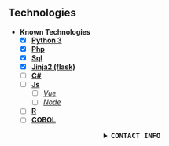 ## Technologies 
* <strong>Known Technologies</strong>  
  - [x] [<strong>Python 3</strong>](https://www.python.org/)
  - [x] [<strong>Php</strong>](https://www.php.net/)
  - [x] [<strong>Sql</strong>](https://en.wikipedia.org/wiki/SQL)
  - [x] [<strong>Jinja2 (flask)</strong>](https://palletsprojects.com/p/jinja/)
  - [ ] [<strong>C#</strong>](https://en.wikipedia.org/wiki/C_Sharp_%28programming_language%29)
  - [ ] [<strong>Js</strong>](https://www.javascript.com/)
      - [ ] [<i>Vue</i>](https://vuejs.org/)
      - [ ] [<i>Node</i>](https://nodejs.org/en/)
  - [ ] [<strong>R</strong>](https://www.r-project.org/)
  - [ ] [<strong>COBOL</strong>](https://developer.ibm.com/languages/cobol/)

<details align="center">

<summary> <b> <samp> CONTACT INFO</samp></b></summary>
<samp>
 <br>
<p align="center">
 <a href="mailto:reece.harris98@protonmail.com">Email</a> | 
 <a href="https://www.linkedin.com/in/reece-harris-3215b91bb/">Linkedin</a> | 
 <a href="https://www.devreece.tech/">Website</a> | 
 <a href="https://www.youtube.com/watch?v=dQw4w9WgXcQ">Youtube</a>
</p> 


</samp>
</details>
